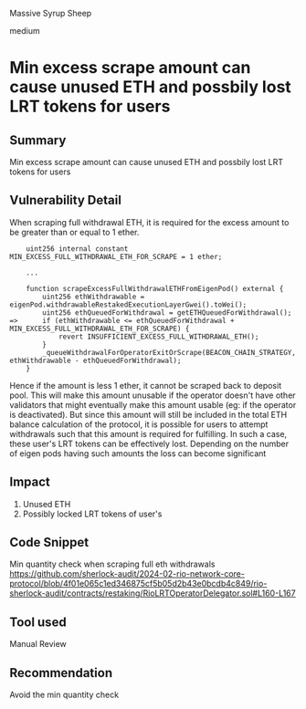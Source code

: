 Massive Syrup Sheep

medium

# Min excess scrape amount can cause unused ETH and possbily lost LRT tokens for users

## Summary
Min excess scrape amount can cause unused ETH and possbily lost LRT tokens for users

## Vulnerability Detail
When scraping full withdrawal ETH, it is required for the excess amount to be greater than or equal to 1 ether. 

```solidity
    uint256 internal constant MIN_EXCESS_FULL_WITHDRAWAL_ETH_FOR_SCRAPE = 1 ether;

    ...

    function scrapeExcessFullWithdrawalETHFromEigenPod() external {
        uint256 ethWithdrawable = eigenPod.withdrawableRestakedExecutionLayerGwei().toWei();
        uint256 ethQueuedForWithdrawal = getETHQueuedForWithdrawal();
=>      if (ethWithdrawable <= ethQueuedForWithdrawal + MIN_EXCESS_FULL_WITHDRAWAL_ETH_FOR_SCRAPE) {
            revert INSUFFICIENT_EXCESS_FULL_WITHDRAWAL_ETH();
        }
        _queueWithdrawalForOperatorExitOrScrape(BEACON_CHAIN_STRATEGY, ethWithdrawable - ethQueuedForWithdrawal);
    }
```

Hence if the amount is less 1 ether, it cannot be scraped back to deposit pool. This will make this amount unusable if the operator doesn't have other validators that might eventually make this amount usable (eg: if the operator is deactivated). But since this amount will still be included in the total ETH balance calculation of the protocol, it is possible for users to attempt withdrawals such that this amount is required for fulfilling. In such a case, these user's LRT tokens can be effectively lost. Depending on the number of eigen pods having such amounts the loss can become significant

## Impact
1. Unused ETH
2. Possibly locked LRT tokens of user's

## Code Snippet
Min quantity check when scraping full eth withdrawals
https://github.com/sherlock-audit/2024-02-rio-network-core-protocol/blob/4f01e065c1ed346875cf5b05d2b43e0bcdb4c849/rio-sherlock-audit/contracts/restaking/RioLRTOperatorDelegator.sol#L160-L167

## Tool used
Manual Review

## Recommendation
Avoid the min quantity check